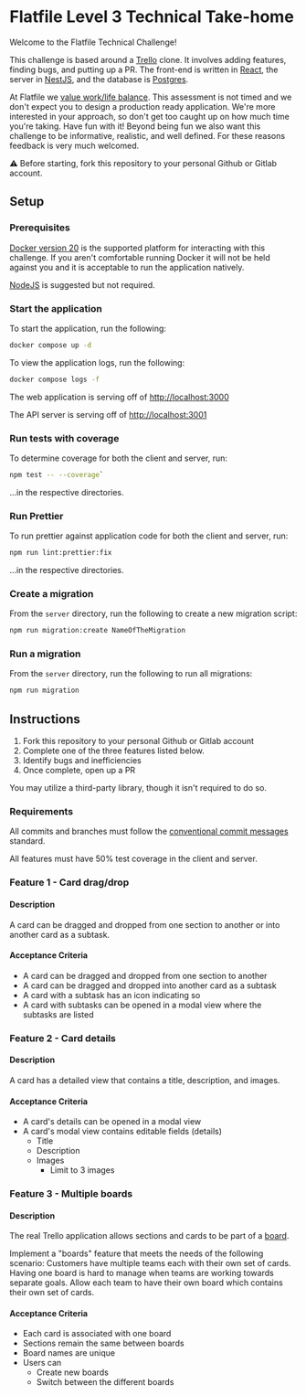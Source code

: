 # Flatfile Level 3 Technical Take-home

Welcome to the Flatfile Technical Challenge!

This challenge is based around a [Trello](https://trello.com/en-US) clone. It involves adding features, finding bugs, and putting up a PR. The front-end is written in [React](https://reactjs.org/), the server in [NestJS](https://nestjs.com/), and the database is [Postgres](https://www.postgresql.org/).

At Flatfile we [value work/life balance](https://flatfile.io/careers/). This assessment is not timed and we don't expect you to design a production ready application. We're more interested in your approach, so don't get too caught up on how much time you're taking. Have fun with it! Beyond being fun we also want this challenge to be informative, realistic, and well defined. For these reasons feedback is very much welcomed.

:warning: Before starting, fork this repository to your personal Github or Gitlab account.

## Setup

### Prerequisites

[Docker version 20](https://www.docker.com/products/docker-desktop) is the supported platform for interacting with this challenge. If you aren't comfortable running Docker it will not be held against you and it is acceptable to run the application natively.

[NodeJS](https://nodejs.org/en/download/) is suggested but not required.

### Start the application

To start the application, run the following:

```bash
docker compose up -d
```

To view the application logs, run the following:

```bash
docker compose logs -f
```

The web application is serving off of [http://localhost:3000](http://localhost:3000)

The API server is serving off of [http://localhost:3001](http://localhost:3001)

### Run tests with coverage

To determine coverage for both the client and server, run:

```bash
npm test -- --coverage`
```

...in the respective directories.

### Run Prettier

To run prettier against application code for both the client and server, run:

```bash
npm run lint:prettier:fix
```

...in the respective directories.

### Create a migration

From the `server` directory, run the following to create a new migration script:

```bash
npm run migration:create NameOfTheMigration
```

### Run a migration

From the `server` directory, run the following to run all migrations:

```bash
npm run migration
```

## Instructions

1. Fork this repository to your personal Github or Gitlab account
2. Complete one of the three features listed below.
3. Identify bugs and inefficiencies
4. Once complete, open up a PR

You may utilize a third-party library, though it isn't required to do so.

### Requirements

All commits and branches must follow the [conventional commit messages](https://www.conventionalcommits.org/en/v1.0.0/#summary) standard.

All features must have 50% test coverage in the client and server.

### Feature 1 - Card drag/drop

#### Description

A card can be dragged and dropped from one section to another or into another card as a subtask.

#### Acceptance Criteria

* A card can be dragged and dropped from one section to another
* A card can be dragged and dropped into another card as a subtask
* A card with a subtask has an icon indicating so
* A card with subtasks can be opened in a modal view where the subtasks are listed

### Feature 2 - Card details

#### Description

A card has a detailed view that contains a title, description, and images.

#### Acceptance Criteria

* A card's details can be opened in a modal view
* A card's modal view contains editable fields (details)
  * Title
  * Description
  * Images
    * Limit to 3 images

### Feature 3 - Multiple boards

#### Description

The real Trello application allows sections and cards to be part of a [board](https://trello.com/guide/create-a-board).

Implement a "boards" feature that meets the needs of the following scenario: Customers have multiple teams each with their own set of cards. Having one board is hard to manage when teams are working towards separate goals. Allow each team to have their own board which contains their own set of cards.

#### Acceptance Criteria

* Each card is associated with one board
* Sections remain the same between boards
* Board names are unique
* Users can
  * Create new boards
  * Switch between the different boards

